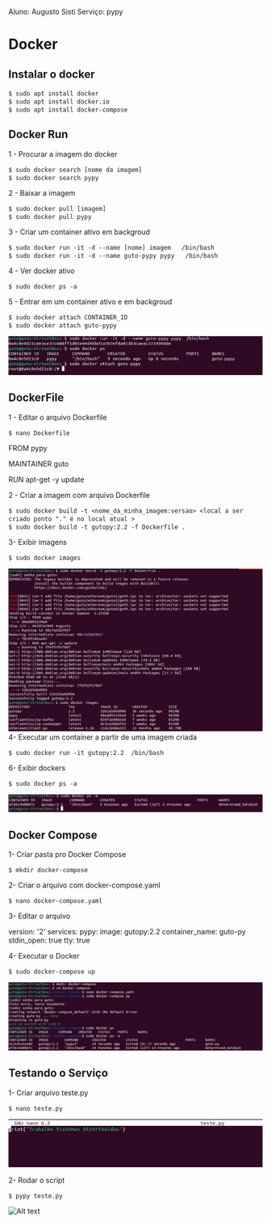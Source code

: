 Aluno: Augusto Sisti
Serviço: pypy
# Docker

## Instalar o docker
```
$ sudo apt install docker
$ sudo apt install docker.io
$ sudo apt install docker-compose
```
## Docker Run

1 - Procurar a imagem do docker
```
$ sudo docker search [nome da imagem] 
$ sudo docker search pypy
```

2 - Baixar a imagem
```
$ sudo docker pull [imagem]
$ sudo docker pull pypy
```

3 - Criar um container ativo em backgroud
```
$ sudo docker run -it -d --name [nome] imagem   /bin/bash 
$ sudo docker run -it -d --name guto-pypy pypy   /bin/bash 
```

4 - Ver docker ativo
```
$ sudo docker ps -a
```

5 - Entrar em um container ativo e em backgroud
```
$ sudo docker attach CONTAINER_ID
$ sudo docker attach guto-pypy
```
![Alt text](<docker run.jpeg>)

## DockerFile

1 - Editar o arquivo Dockerfile
```
$ nano Dockerfile
```
FROM pypy

MAINTAINER guto

RUN apt-get -y update


2 - Criar a imagem com arquivo Dockerfile
```
$ sudo docker build -t <nome_da_minha_imagem:versao> <local a ser criado ponto "." é no local atual >
$ sudo docker build -t gutopy:2.2 -f Dockerfile .
```

3- Exibir imagens
```
$ sudo docker images
```
![Alt text](Imagem.jpeg)
4- Executar um container a partir de uma imagem criada
```
$ sudo docker run -it gutopy:2.2  /bin/bash 
```

6- Exibir dockers
```
$ sudo docker ps -a
```
![Alt text](Dockerfile.jpeg)
## Docker Compose

1- Criar pasta pro Docker Compose
```
$ mkdir docker-compose
```

2- Criar o arquivo com docker-compose.yaml
```
$ nano docker-compose.yaml
```

3- Editar o arquivo 

version: '2'
services:
    pypy:
        image: gutopy:2.2
        container_name: guto-py
        stdin_open: true
        tty: true

4- Executar o Docker
```
$ sudo docker-compose up
```
![Alt text](<Docker compose.jpeg>)

## Testando o Serviço
1- Criar arquivo teste.py
```
$ nano teste.py
```
![Alt text](Script.jpeg)

2- Rodar o script
```
$ pypy teste.py
```
![Alt text](<Testando serviço.jpeg>)
